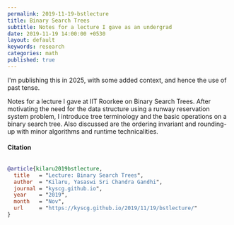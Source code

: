 ```yaml
---
permalink: 2019-11-19-bstlecture
title: Binary Search Trees
subtitle: Notes for a lecture I gave as an undergrad 
date: 2019-11-19 14:00:00 +0530
layout: default
keywords: research
categories: math
published: true
---
```


I'm publishing this in 2025, with some added context, and hence the use of past tense.

Notes for a lecture I gave at IIT Roorkee on Binary Search Trees. After motivating the need for the data structure using a runway reservation system problem, I introduce tree terminology and the basic operations on a binary search tree. Also discussed are the ordering invariant and rounding-up with minor algorithms and runtime technicalities.

<center>
<object data="/assets/pdfs/bstlecture.pdf" width="80%" height="1000" type='application/pdf'></object>
</center>

#### Citation

```bibtex

@article{kilaru2019bstlecture,
  title   = "Lecture: Binary Search Trees",
  author  = "Kilaru, Yasaswi Sri Chandra Gandhi",
  journal = "kyscg.github.io",
  year    = "2019",
  month   = "Nov",
  url     = "https://kyscg.github.io/2019/11/19/bstlecture/"
}
```


